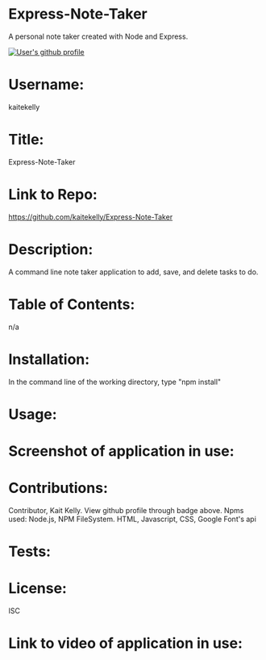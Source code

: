 # Express-Note-Taker
A personal note taker created with Node and Express.

<a href="https://github.com/kaitekelly"><img src="https://img.shields.io/badge/Github%20page-kaitekelly-1abc9c.svg" alt="User's github profile"></a>

<!-- ![alt text](https://github.com/kaitekelly.png) -->

# Username: 
kaitekelly

# Title:
Express-Note-Taker

# Link to Repo:
https://github.com/kaitekelly/Express-Note-Taker

# Description:
A command line note taker application to add, save, and delete tasks to do. 

# Table of Contents: 
n/a

# Installation: 
In the command line of the working directory, type "npm install"

# Usage: 

# Screenshot of application in use:

# Contributions: 
Contributor, Kait Kelly. View github profile through badge above. 
Npms used: Node.js, NPM FileSystem. HTML, Javascript, CSS, Google Font's api

# Tests: 

# License: 
ISC

# Link to video of application in use: 


